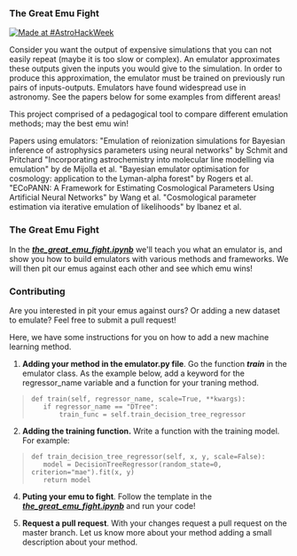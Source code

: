 ### The Great Emu Fight

[![Made at #AstroHackWeek](https://img.shields.io/badge/Made%20at-%23AstroHackWeek-8063d5.svg?style=flat)](http://astrohackweek.org/)

Consider you want the output of expensive simulations that you can not easily repeat (maybe it is too slow or complex). An emulator approximates these outputs given the inputs you would give to the simulation. 
In order to produce this approximation, the emulator must be trained on previously run pairs of inputs-outputs. Emulators have found widespread use in astronomy. See the papers below for some examples from different areas!

This project comprised of a pedagogical tool to compare different emulation methods; may the best emu win!

Papers using emulators: 
"Emulation of reionization simulations for Bayesian inference of astrophysics parameters using neural networks" by Schmit and Pritchard
"Incorporating astrochemistry into molecular line modelling via emulation" by de Mijolla et al. 
"Bayesian emulator optimisation for cosmology: application to the Lyman-alpha forest" by Rogers et al. 
"ECoPANN: A Framework for Estimating Cosmological Parameters Using Artificial Neural Networks" by Wang et al.
"Cosmological parameter estimation via iterative emulation of likelihoods" by Ibanez et al.

### The Great Emu Fight
In the ***[the_great_emu_fight.ipynb](https://github.com/kstoreyf/emu-fight/blob/master/the_great_emu_fight.ipynb)*** we'll teach you what an emulator is, and show you how to build emulators with various methods and frameworks. We will then pit our emus against each other and see which emu wins!

### Contributing
Are you interested in pit your emus against ours? Or adding a new dataset to emulate? Feel free to submit a pull request! 

Here, we have some instructions for you on how to add a new machine learning method.

1) **Adding your method in the emulator.py file**. Go the function ***train*** in the emulator class. As the example below, add a keyword for the regressor_name variable and a function for your traning method.
>     def train(self, regressor_name, scale=True, **kwargs):
>        if regressor_name == "DTree":
>            train_func = self.train_decision_tree_regressor

2) **Adding the training function.** Write a function with the training model. For example:
>     def train_decision_tree_regressor(self, x, y, scale=False):
>        model = DecisionTreeRegressor(random_state=0, criterion="mae").fit(x, y)
>        return model

4) **Puting your emu to fight**. Follow the template in the ***[the_great_emu_fight.ipynb](https://github.com/kstoreyf/emu-fight/blob/master/the_great_emu_fight.ipynb)*** and run your code!

5) **Request a pull request**. With your changes request a pull request on the master branch. Let us know more about your method adding a small description about your method.
